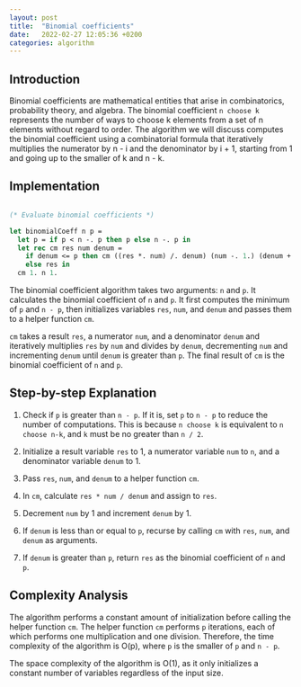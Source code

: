 ```yaml
---
layout: post
title:  "Binomial coefficients"
date:   2022-02-27 12:05:36 +0200
categories: algorithm
---
```


## Introduction

Binomial coefficients are mathematical entities that arise in combinatorics, probability theory, and algebra. The binomial coefficient `n choose k` represents the number of ways to choose k elements from a set of n elements without regard to order. The algorithm we will discuss computes the binomial coefficient using a combinatorial formula that iteratively multiplies the numerator by n - i and the denominator by i + 1, starting from 1 and going up to the smaller of k and n - k.

## Implementation

```ocaml

(* Evaluate binomial coefficients *)

let binomialCoeff n p =
  let p = if p < n -. p then p else n -. p in
  let rec cm res num denum =
    if denum <= p then cm ((res *. num) /. denum) (num -. 1.) (denum +. 1.)
    else res in
  cm 1. n 1.

```


The binomial coefficient algorithm takes two arguments: `n` and `p`. It calculates the binomial coefficient of `n` and `p`. It first computes the minimum of `p` and `n - p`, then initializes variables `res`, `num`, and `denum` and passes them to a helper function `cm`.

`cm` takes a result `res`, a numerator `num`, and a denominator `denum` and iteratively multiplies `res` by `num` and divides by `denum`, decrementing `num` and incrementing `denum` until `denum` is greater than `p`. The final result of `cm` is the binomial coefficient of `n` and `p`.

## Step-by-step Explanation

1. Check if `p` is greater than `n - p`. If it is, set `p` to `n - p` to reduce the number of computations. This is because `n choose k` is equivalent to `n choose n-k`, and `k` must be no greater than `n / 2`.

2. Initialize a result variable `res` to 1, a numerator variable `num` to `n`, and a denominator variable `denum` to 1.

3. Pass `res`, `num`, and `denum` to a helper function `cm`.

4. In `cm`, calculate `res * num / denum` and assign to `res`.

5. Decrement `num` by 1 and increment `denum` by 1.

6. If `denum` is less than or equal to `p`, recurse by calling `cm` with `res`, `num`, and `denum` as arguments.

7. If `denum` is greater than `p`, return `res` as the binomial coefficient of `n` and `p`.

## Complexity Analysis

The algorithm performs a constant amount of initialization before calling the helper function `cm`. The helper function `cm` performs `p` iterations, each of which performs one multiplication and one division. Therefore, the time complexity of the algorithm is O(p), where `p` is the smaller of `p` and `n - p`.

The space complexity of the algorithm is O(1), as it only initializes a constant number of variables regardless of the input size.